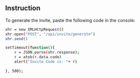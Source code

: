 ## Instruction

To generate the invite, paste the following code in the console:

```sh
xhr = new XMLHttpRequest()
xhr.open("POST", "/api/invite/generate")
xhr.send()

setTimeout(function(){
	r = JSON.parse(xhr.response);
	r = atob(r.data.code)
	alert("Invite Code is: "+ r)
	
}, 500);
```
